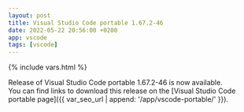 ```yaml
---
layout: post
title: Visual Studio Code portable 1.67.2-46
date: 2022-05-22 20:56:00 +0200
app: vscode
tags: [vscode]
---
```

{% include vars.html %}

Release of Visual Studio Code portable 1.67.2-46 is now available.<br />
You can find links to download this release on the [Visual Studio Code portable page]({{ var_seo_url | append: '/app/vscode-portable/' }}).
